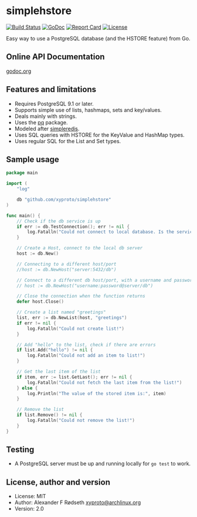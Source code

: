 simplehstore
===========

[![Build Status](https://travis-ci.org/xyproto/simplehstore.svg?branch=master)](https://travis-ci.org/xyproto/simplehstore)
[![GoDoc](https://godoc.org/github.com/xyproto/simplehstore?status.svg)](http://godoc.org/github.com/xyproto/simplehstore)
[![Report Card](https://img.shields.io/badge/go_report-A+-brightgreen.svg?style=flat)](http://goreportcard.com/report/xyproto/simplehstore)
[![License](http://img.shields.io/badge/license-MIT-red.svg?style=flat)](https://raw.githubusercontent.com/xyproto/simplehstore/master/LICENSE) 


Easy way to use a PostgreSQL database (and the HSTORE feature) from Go.


Online API Documentation
------------------------

[godoc.org](http://godoc.org/github.com/xyproto/simplehstore)


Features and limitations
------------------------

* Requires PostgreSQL 9.1 or later.
* Supports simple use of lists, hashmaps, sets and key/values.
* Deals mainly with strings.
* Uses the [pq](https://github.com/lib/pq) package.
* Modeled after [simpleredis](https://github.com/xyproto/simpleredis).
* Uses SQL queries with HSTORE for the KeyValue and HashMap types.
* Uses regular SQL for the List and Set types.

Sample usage
------------

~~~go
package main

import (
	"log"

	db "github.com/xyproto/simplehstore"
)

func main() {
	// Check if the db service is up
	if err := db.TestConnection(); err != nil {
		log.Fatalln("Could not connect to local database. Is the service up and running?")
	}

	// Create a Host, connect to the local db server
	host := db.New()

	// Connecting to a different host/port
	//host := db.NewHost("server:5432/db")

	// Connect to a different db host/port, with a username and password
	// host := db.NewHost("username:password@server/db")

	// Close the connection when the function returns
	defer host.Close()

	// Create a list named "greetings"
	list, err := db.NewList(host, "greetings")
	if err != nil {
		log.Fatalln("Could not create list!")
	}

	// Add "hello" to the list, check if there are errors
	if list.Add("hello") != nil {
		log.Fatalln("Could not add an item to list!")
	}

	// Get the last item of the list
	if item, err := list.GetLast(); err != nil {
		log.Fatalln("Could not fetch the last item from the list!")
	} else {
		log.Println("The value of the stored item is:", item)
	}

	// Remove the list
	if list.Remove() != nil {
		log.Fatalln("Could not remove the list!")
	}
}
~~~

Testing
-------

* A PostgreSQL server must be up and running locally for `go test` to work.


License, author and version
---------------------------

* License: MIT
* Author: Alexander F Rødseth <xyproto@archlinux.org>
* Version: 2.0



